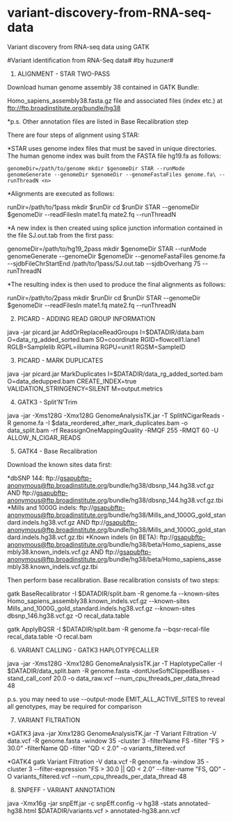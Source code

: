 # variant-discovery-from-RNA-seq-data
Variant discovery from RNA-seq data using GATK

#Variant identification from RNA-Seq data#
#by huzuner#

1) ALIGNMENT - STAR TWO-PASS

Download human genome assembly 38 contained in GATK Bundle:

Homo_sapiens_assembly38.fasta.gz file and associated files (index etc.) at ftp://ftp.broadinstitute.org/bundle/hg38 

*p.s. Other annotation files are listed in Base Recalibration step

There are four steps of alignment using STAR:

*STAR uses genome index files that must be saved in unique directories. The human genome index was built from the FASTA file hg19.fa as follows:

`genomeDir=/path/to/genome
mkdir $genomeDir
STAR --runMode genomeGenerate --genomeDir $genomeDir --genomeFastaFiles genome.fa\ --runThreadN <n>`

*Alignments are executed as follows:

runDir=/path/to/1pass
mkdir $runDir
cd $runDir
STAR --genomeDir $genomeDir --readFilesIn mate1.fq mate2.fq --runThreadN

*A new index is then created using splice junction information contained in the file SJ.out.tab from the first pass:

genomeDir=/path/to/hg19_2pass
mkdir $genomeDir
STAR --runMode genomeGenerate --genomeDir $genomeDir --genomeFastaFiles genome.fa
--sjdbFileChrStartEnd /path/to/1pass/SJ.out.tab --sjdbOverhang 75 --runThreadN

*The resulting index is then used to produce the final alignments as follows:

runDir=/path/to/2pass
mkdir $runDir
cd $runDir
STAR --genomeDir $genomeDir --readFilesIn mate1.fq mate2.fq --runThreadN 

2) PICARD - ADDING READ GROUP INFORMATION

java -jar picard.jar AddOrReplaceReadGroups I=$DATADIR/data.bam  O=data_rg_added_sorted.bam SO=coordinate RGID=flowcell1.lane1 RGLB=Samplelib RGPL=illumina RGPU=unit1 RGSM=SampleID

3) PICARD - MARK DUPLICATES

java -jar picard.jar MarkDuplicates I=$DATADIR/data_rg_added_sorted.bam O=data_dedupped.bam  CREATE_INDEX=true VALIDATION_STRINGENCY=SILENT M=output.metrics 

4) GATK3 - Split'N'Trim

java -jar -Xms128G -Xmx128G GenomeAnalysisTK.jar -T SplitNCigarReads -R genome.fa -I $data_reordered_after_mark_duplicates.bam -o data_split.bam -rf ReassignOneMappingQuality -RMQF 255 -RMQT 60 -U ALLOW_N_CIGAR_READS

5) GATK4 - Base Recalibration

Download the known sites data first:

*dbSNP 144: ftp://gsapubftp-anonymous@ftp.broadinstitute.org/bundle/hg38/dbsnp_144.hg38.vcf.gz AND ftp://gsapubftp-anonymous@ftp.broadinstitute.org/bundle/hg38/dbsnp_144.hg38.vcf.gz.tbi
*Mills and 1000G indels: ftp://gsapubftp-anonymous@ftp.broadinstitute.org/bundle/hg38/Mills_and_1000G_gold_standard.indels.hg38.vcf.gz AND ftp://gsapubftp-anonymous@ftp.broadinstitute.org/bundle/hg38/Mills_and_1000G_gold_standard.indels.hg38.vcf.gz.tbi
*Known indels (in BETA): ftp://gsapubftp-anonymous@ftp.broadinstitute.org/bundle/hg38/beta/Homo_sapiens_assembly38.known_indels.vcf.gz AND ftp://gsapubftp-anonymous@ftp.broadinstitute.org/bundle/hg38/beta/Homo_sapiens_assembly38.known_indels.vcf.gz.tbi

Then perform base recalibration.
Base recalibration consists of two steps:

gatk BaseRecalibrator -I $DATADIR/split.bam -R genome.fa --known-sites Homo_sapiens_assembly38.known_indels.vcf.gz --known-sites Mills_and_1000G_gold_standard.indels.hg38.vcf.gz --known-sites dbsnp_146.hg38.vcf.gz -O recal_data.table

gatk ApplyBQSR -I $DATADIR/split.bam -R genome.fa --bqsr-recal-file recal_data.table -O recal.bam

6) VARIANT CALLING - GATK3 HAPLOTYPECALLER

java -jar -Xms128G -Xmx128G  GenomeAnalysisTK.jar -T HaplotypeCaller -I $DATADIR/data_split.bam -R genome.fasta -dontUseSoftClippedBases -stand_call_conf 20.0 -o data_raw.vcf --num_cpu_threads_per_data_thread 48

p.s. you may need to use --output-mode EMIT_ALL_ACTIVE_SITES to reveal all genotypes, may be required for comparison

7) VARIANT FILTRATION

*GATK3
java -jar Xmx128G GenomeAnalysisTK.jar -T Variant Filtration -V data.vcf -R genome.fasta -window 35 -cluster 3 -filterName FS -filter "FS > 30.0" -filterName QD -filter "QD < 2.0" -o variants_filtered.vcf

*GATK4
gatk Variant Filtration -V data.vcf -R genome.fa -window 35 -cluster 3 --filter-expression "FS > 30.0 || QD < 2.0" --filter-name "FS, QD" -O variants_filtered.vcf --num_cpu_threads_per_data_thread 48

8) SNPEFF - VARIANT ANNOTATION

java -Xmx16g -jar snpEff.jar -c snpEff.config -v hg38 -stats annotated-hg38.html $DATADIR/variants.vcf > annotated-hg38.ann.vcf
